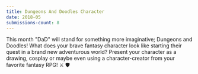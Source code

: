 ```yaml
---
title: Dungeons And Doodles Character
date: 2018-05
submissions-count: 8
---
```

This month "DaD" will stand for something more imaginative; Dungeons and Doodles! What does your brave fantasy character look like starting their quest in a brand new adventurous world? Present your character as a drawing, cosplay or maybe even using a character-creator from your favorite fantasy RPG! ⚔️ 🛡️
